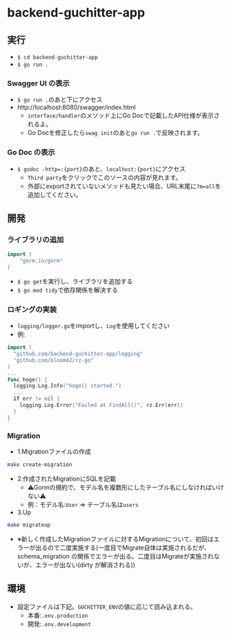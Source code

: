 # backend-guchitter-app
## 実行
- `$ cd backend-guchitter-app`
- `$ go run .`
### Swagger UI の表示
- `$ go run .`のあと下にアクセス
- http://localhost:8080/swagger/index.html
  - `interface/handler`のメソッド上にGo Docで記載したAPI仕様が表示されるよ。
  - Go Docを修正したら`swag init`のあと`go run .`で反映されます。
### Go Doc の表示
- `$ godoc -http=:{port}`のあと、`localhost:{port}`にアクセス
  - `Third party`をクリックでこのソースの内容が見れます。
  - 外部にexportされていないメソッドも見たい場合、URL末尾に`?m=all`を追加してください。

## 開発
### ライブラリの追加

```go:xxx.go
import (
    "gorm.io/gorm"
)
```

- `$ go get`を実行し、ライブラリを追加する
- `$ go mod tidy`で依存関係を解決する

### ロギングの実装
- `logging/logger.go`をimportし、`Log`を使用してください
- 例:
```go
import (
  "github.com/backend-guchitter-app/logging"
  "github.com/bloom42/rz-go"
)
...
func hoge() {
  logging.Log.Info("hoge() started.")
  ...
  if err != nil {
    logging.Log.Error("Failed at FindAll()", rz.Err(err))
  }
}
```

### Migration
- 1.Migrationファイルの作成
```sh
make create-migration
```
- 2.作成されたMigrationにSQLを記載
  - ⚠Gormの規約で、モデル名を複数形にしたテーブル名にしなければいけない⚠
  - 例：モデル名:`User` => テーブル名は`users`
- 3.Up
```sh
make migrateup
```
  - ※新しく作成したMigrationファイルに対するMigrationについて、初回はエラーが出るので二度実施する(一度目でMigrate自体は実施されるだが、schema_migration の関係でエラーが出る。二度目はMigrateが実施されないが、エラーが出ない(dirty が解消される))

## 環境
- 設定ファイルは下記。`GUCHITTER_ENV`の値に応じて読み込まれる。
  - 本番:`.env.production`
  - 開発:`.env.development`


